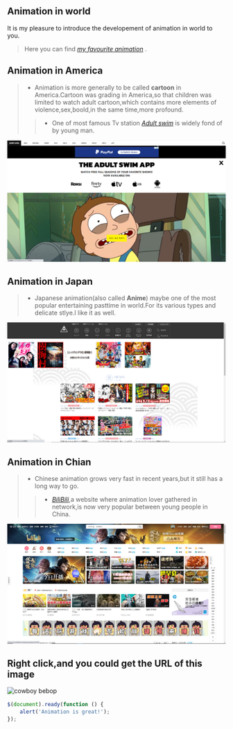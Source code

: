 
## Animation in world
It is my pleasure to introduce the developement of animation in world to you.  
> Here you can find _[my favourite animation](https://github.com/Opluto/Eng_homework/blob/260f6ed480c7742074b1702a590459c433afedb2/My%20favourtie%20Animation.md)_ .  
## Animation in America
> + Animation is more generally to be called __cartoon__ in America.Cartoon was grading in America,so that children was limited to watch adult cartoon,which contains more elements of violence,sex,boold,in the same time,more profound.  
> > + One of most famous Tv station _[Adult swim](https://www.adultswim.com/)_ is widely fond of by young man.  

![adult swim](picture/123.png)  
## Animation in Japan  
> + Japanese animation(also called __Anime__) maybe one of the most popular entertaining pasttime in world.For its various types and delicate stlye.I like it as well.  

![Tokoyo Tv station](picture/456.png)  
## Animation in Chian
> + Chinese animation grows very fast in recent years,but it still has a long way to go.  
> > + _[BiliBili](https::/www.bilibili.com)_,a website where animation lover gathered in network,is now very popular between young people in China.  

![BiliBili](picture/789.png)

## Right click,and you could get the URL of this image 
![cowboy bebop](http://wallpaperswide.com/download/rick_and_morty-wallpaper-1920x1200.jpg)
```javascript
$(document).ready(function () {
    alert('Animation is great!');
});
```
